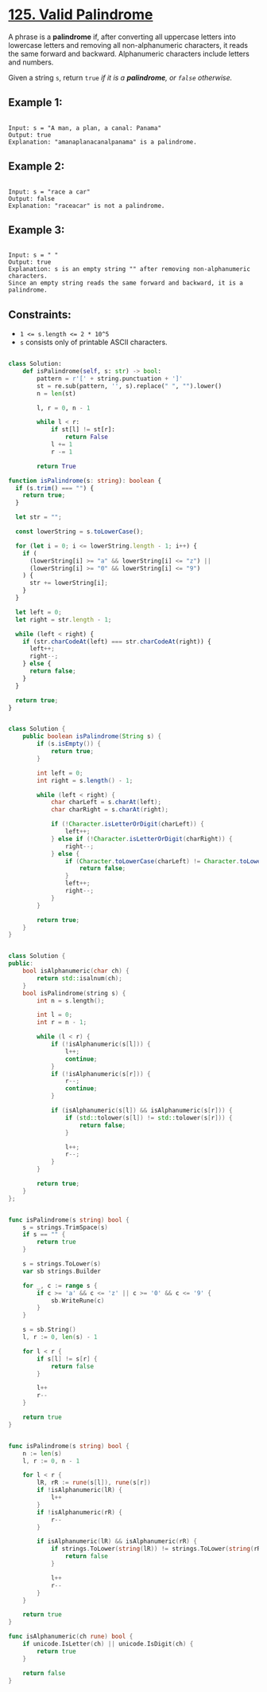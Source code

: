 # [125. Valid Palindrome](https://leetcode.com/problems/valid-palindrome/description/?envType=study-plan-v2&envId=top-interview-150)

A phrase is a **palindrome** if, after converting all uppercase letters into lowercase letters and removing all non-alphanumeric characters, it reads the same forward and backward. Alphanumeric characters include letters and numbers.

Given a string `s`, return `true` _if it is a **palindrome**, or `false` otherwise._

## Example 1:

```

Input: s = "A man, a plan, a canal: Panama"
Output: true
Explanation: "amanaplanacanalpanama" is a palindrome.

```

## Example 2:

```

Input: s = "race a car"
Output: false
Explanation: "raceacar" is not a palindrome.

```

## Example 3:

```

Input: s = " "
Output: true
Explanation: s is an empty string "" after removing non-alphanumeric characters.
Since an empty string reads the same forward and backward, it is a palindrome.

```

## Constraints:

- `1 <= s.length <= 2 * 10^5`
- `s` consists only of printable ASCII characters.

```python

class Solution:
    def isPalindrome(self, s: str) -> bool:
        pattern = r'[' + string.punctuation + ']'
        st = re.sub(pattern, '', s).replace(" ", "").lower()
        n = len(st)

        l, r = 0, n - 1

        while l < r:
            if st[l] != st[r]:
                return False
            l += 1
            r -= 1

        return True

```

```ts
function isPalindrome(s: string): boolean {
  if (s.trim() === "") {
    return true;
  }

  let str = "";

  const lowerString = s.toLowerCase();

  for (let i = 0; i <= lowerString.length - 1; i++) {
    if (
      (lowerString[i] >= "a" && lowerString[i] <= "z") ||
      (lowerString[i] >= "0" && lowerString[i] <= "9")
    ) {
      str += lowerString[i];
    }
  }

  let left = 0;
  let right = str.length - 1;

  while (left < right) {
    if (str.charCodeAt(left) === str.charCodeAt(right)) {
      left++;
      right--;
    } else {
      return false;
    }
  }

  return true;
}
```

```java

class Solution {
    public boolean isPalindrome(String s) {
        if (s.isEmpty()) {
            return true;
        }

        int left = 0;
        int right = s.length() - 1;

        while (left < right) {
            char charLeft = s.charAt(left);
            char charRight = s.charAt(right);

            if (!Character.isLetterOrDigit(charLeft)) {
                left++;
            } else if (!Character.isLetterOrDigit(charRight)) {
                right--;
            } else {
                if (Character.toLowerCase(charLeft) != Character.toLowerCase(charRight)) {
                    return false;
                }
                left++;
                right--;
            }
        }

        return true;
    }
}

```

```cpp

class Solution {
public:
    bool isAlphanumeric(char ch) {
        return std::isalnum(ch);
    }
    bool isPalindrome(string s) {
        int n = s.length();

        int l = 0;
        int r = n - 1;

        while (l < r) {
            if (!isAlphanumeric(s[l])) {
                l++;
                continue;
            }
            if (!isAlphanumeric(s[r])) {
                r--;
                continue;
            }

            if (isAlphanumeric(s[l]) && isAlphanumeric(s[r])) {
                if (std::tolower(s[l]) != std::tolower(s[r])) {
                    return false;
                }

                l++;
                r--;
            }
        }

        return true;
    }
};

```

```go

func isPalindrome(s string) bool {
    s = strings.TrimSpace(s)
    if s == "" {
        return true
    }

    s = strings.ToLower(s)
    var sb strings.Builder

    for _, c := range s {
        if c >= 'a' && c <= 'z' || c >= '0' && c <= '9' {
            sb.WriteRune(c)
        }
    }

    s = sb.String()
    l, r := 0, len(s) - 1

    for l < r {
        if s[l] != s[r] {
            return false
        }

        l++
        r--
    }

    return true
}

```

```go

func isPalindrome(s string) bool {
    n := len(s)
    l, r := 0, n - 1

    for l < r {
        lR, rR := rune(s[l]), rune(s[r])
        if !isAlphanumeric(lR) {
            l++
        }
        if !isAlphanumeric(rR) {
            r--
        }

        if isAlphanumeric(lR) && isAlphanumeric(rR) {
            if strings.ToLower(string(lR)) != strings.ToLower(string(rR)) {
                return false
            }

            l++
            r--
        }
    }

    return true
}

func isAlphanumeric(ch rune) bool {
    if unicode.IsLetter(ch) || unicode.IsDigit(ch) {
        return true
    }

    return false
}

```
